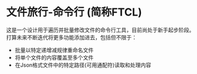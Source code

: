 # 文件旅行-命令行 (简称FTCL)
这是一个设计用于遍历并批量修改文件的命令行工具，目前尚处于新手起步阶段。  
打算未来不断迭代将更多功能添加进去，包括但不限于：  
+ 批量以特定递增减规律重命名文件
+ 将单个文件的内容覆盖至多个文件
+ 在Json格式文件中的特定路径(可用通配符)读取和处理内容
